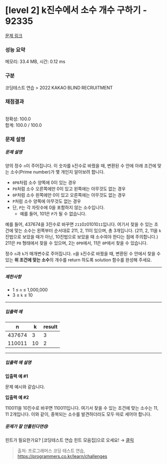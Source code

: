# [level 2] k진수에서 소수 개수 구하기 - 92335 

[문제 링크](https://school.programmers.co.kr/learn/courses/30/lessons/92335) 

### 성능 요약

메모리: 33.4 MB, 시간: 0.12 ms

### 구분

코딩테스트 연습 > 2022 KAKAO BLIND RECRUITMENT

### 채점결과

<br/>정확성: 100.0<br/>합계: 100.0 / 100.0

### 문제 설명

<h5 style="user-select: auto;">문제 설명</h5>

<p style="user-select: auto;">양의 정수 <code style="user-select: auto;">n</code>이 주어집니다. 이 숫자를 <code style="user-select: auto;">k</code>진수로 바꿨을 때, 변환된 수 안에 아래 조건에 맞는 소수(Prime number)가 몇 개인지 알아보려 합니다.</p>

<ul style="user-select: auto;">
<li style="user-select: auto;"><code style="user-select: auto;">0P0</code>처럼 소수 양쪽에 0이 있는 경우</li>
<li style="user-select: auto;"><code style="user-select: auto;">P0</code>처럼 소수 오른쪽에만 0이 있고 왼쪽에는 아무것도 없는 경우</li>
<li style="user-select: auto;"><code style="user-select: auto;">0P</code>처럼 소수 왼쪽에만 0이 있고 오른쪽에는 아무것도 없는 경우</li>
<li style="user-select: auto;"><code style="user-select: auto;">P</code>처럼 소수 양쪽에 아무것도 없는 경우</li>
<li style="user-select: auto;">단, <code style="user-select: auto;">P</code>는 각 자릿수에 0을 포함하지 않는 소수입니다.

<ul style="user-select: auto;">
<li style="user-select: auto;">예를 들어, 101은 <code style="user-select: auto;">P</code>가 될 수 없습니다.</li>
</ul></li>
</ul>

<p style="user-select: auto;">예를 들어, 437674을 3진수로 바꾸면 <code style="user-select: auto;">211</code>0<code style="user-select: auto;">2</code>01010<code style="user-select: auto;">11</code>입니다. 여기서 찾을 수 있는 조건에 맞는 소수는 왼쪽부터 순서대로 211, 2, 11이 있으며, 총 3개입니다. (211, 2, 11을 <code style="user-select: auto;">k</code>진법으로 보았을 때가 아닌, 10진법으로 보았을 때 소수여야 한다는 점에 주의합니다.) 211은 <code style="user-select: auto;">P0</code> 형태에서 찾을 수 있으며, 2는 <code style="user-select: auto;">0P0</code>에서, 11은 <code style="user-select: auto;">0P</code>에서 찾을 수 있습니다.</p>

<p style="user-select: auto;">정수 <code style="user-select: auto;">n</code>과 <code style="user-select: auto;">k</code>가 매개변수로 주어집니다. <code style="user-select: auto;">n</code>을 <code style="user-select: auto;">k</code>진수로 바꿨을 때, 변환된 수 안에서 찾을 수 있는 <strong style="user-select: auto;">위 조건에 맞는 소수</strong>의 개수를 return 하도록 solution 함수를 완성해 주세요.</p>

<hr style="user-select: auto;">

<h5 style="user-select: auto;">제한사항</h5>

<ul style="user-select: auto;">
<li style="user-select: auto;">1 ≤ <code style="user-select: auto;">n</code> ≤ 1,000,000</li>
<li style="user-select: auto;">3 ≤ <code style="user-select: auto;">k</code> ≤ 10</li>
</ul>

<hr style="user-select: auto;">

<h5 style="user-select: auto;">입출력 예</h5>
<table class="table" style="user-select: auto;">
        <thead style="user-select: auto;"><tr style="user-select: auto;">
<th style="user-select: auto;">n</th>
<th style="user-select: auto;">k</th>
<th style="user-select: auto;">result</th>
</tr>
</thead>
        <tbody style="user-select: auto;"><tr style="user-select: auto;">
<td style="user-select: auto;">437674</td>
<td style="user-select: auto;">3</td>
<td style="user-select: auto;">3</td>
</tr>
<tr style="user-select: auto;">
<td style="user-select: auto;">110011</td>
<td style="user-select: auto;">10</td>
<td style="user-select: auto;">2</td>
</tr>
</tbody>
      </table>
<hr style="user-select: auto;">

<h5 style="user-select: auto;">입출력 예 설명</h5>

<p style="user-select: auto;"><strong style="user-select: auto;">입출력 예 #1</strong></p>

<p style="user-select: auto;">문제 예시와 같습니다. </p>

<p style="user-select: auto;"><strong style="user-select: auto;">입출력 예 #2</strong></p>

<p style="user-select: auto;">110011을 10진수로 바꾸면 110011입니다. 여기서 찾을 수 있는 조건에 맞는 소수는 11, 11 2개입니다. 이와 같이, 중복되는 소수를 발견하더라도 모두 따로 세어야 합니다.</p>

<h5 style="user-select: auto;">문제가 잘 안풀린다면😢</h5>

<p style="user-select: auto;">힌트가 필요한가요? [코딩테스트 연습 힌트 모음집]으로 오세요! → <a href="https://school.programmers.co.kr/learn/courses/14743?itm_content=lesson92335" target="_blank" rel="noopener" style="user-select: auto;">클릭</a></p>


> 출처: 프로그래머스 코딩 테스트 연습, https://programmers.co.kr/learn/challenges